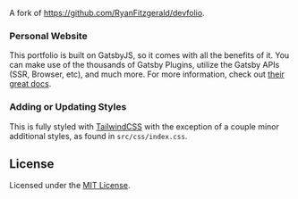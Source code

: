 A fork of https://github.com/RyanFitzgerald/devfolio.
### Personal Website

This portfolio is built on GatsbyJS, so it comes with all the benefits of it. You can make use of the thousands of Gatsby Plugins, utilize the Gatsby APIs (SSR, Browser, etc), and much more. For more information, check out [their great docs](https://www.gatsbyjs.com/docs/).

### Adding or Updating Styles

This is fully styled with [TailwindCSS](https://tailwindcss.com/) with the exception of a couple minor additional styles, as found in `src/css/index.css`.

## License

Licensed under the [MIT License](https://github.com/ashwin-elangovan/ashwin-elangovan.github.io/blob/master/LICENSE.md).
